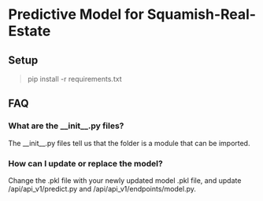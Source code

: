 # Predictive Model for Squamish-Real-Estate

## Setup

> pip install -r requirements.txt

## FAQ

### What are the \_\_init\_\_.py files?

The \_\_init\_\_.py files tell us that the folder is a module that can be imported.

### How can I update or replace the model?

Change the .pkl file with your newly updated model .pkl file, and update /api/api_v1/predict.py and /api/api_v1/endpoints/model.py.
